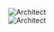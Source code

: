 ![Architect](https://github.com/NisanurBulut/SayHiCode/blob/master/Trailers/sayHiGraphQL/images/architect.png)
<br>
![Architect](https://github.com/NisanurBulut/SayHiCode/blob/master/Trailers/sayHiGraphQL/images/restApiLimits.png)